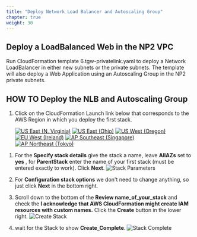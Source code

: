 ```yaml
---
title: "Deploy Network Load Balancer and Autoscaling Group"
chapter: true
weight: 30
---
```


## Deploy a LoadBalanced Web in the NP2 VPC

Run CloudFormation template 6.tgw-privatelink.yaml to deploy a Network LoadBalancer in either new subnets or the private subnets. The template will also deploy a Web Application using an Autoscaling Group in the NP2 private subnets.

## HOW TO Deploy the NLB and Autoscaling Group

1. Click on the CloudFormation Launch link below that corresponds to the AWS Region in which you deploy the first stack.

   [![US East (N. Virginia)](https://samdengler.github.io/cloudformation-launch-stack-button-svg/images/us-east-1.svg)](https://console.aws.amazon.com/cloudformation/home?region=us-east-1#/stacks/create/review?stackName=tgw1-dns&templateURL=https://s3.amazonaws.com/{{<codebucket>}}/6.tgw-privatelink.yaml&param_ParentStack=tgw1)
   [![US East (Ohio)](https://samdengler.github.io/cloudformation-launch-stack-button-svg/images/us-east-2.svg)](https://console.aws.amazon.com/cloudformation/home?region=us-east-2#/stacks/create/review?stackName=tgw1-dns&templateURL=https://s3.amazonaws.com/{{<codebucket>}}/6.tgw-privatelink.yaml&param_ParentStack=tgw1)
   [![US West (Oregon)](https://samdengler.github.io/cloudformation-launch-stack-button-svg/images/us-west-2.svg)](https://console.aws.amazon.com/cloudformation/home?region=us-west-2#/stacks/create/review?stackName=tgw1-dns&templateURL=https://s3.amazonaws.com/{{<codebucket>}}/6.tgw-privatelink.yaml&param_ParentStack=tgw1)
   [![EU West (Ireland)](https://samdengler.github.io/cloudformation-launch-stack-button-svg/images/eu-west-1.svg)](https://console.aws.amazon.com/cloudformation/home?region=eu-west-1#/stacks/create/review?stackName=tgw1-dns&templateURL=https://s3.amazonaws.com/{{<codebucket>}}/6.tgw-privatelink.yaml&param_ParentStack=tgw1)
   [![AP Southeast (Singapore)](https://samdengler.github.io/cloudformation-launch-stack-button-svg/images/ap-southeast-1.svg)](https://console.aws.amazon.com/cloudformation/home?region=ap-southeast-1#/stacks/create/review?stackName=tgw1-dns&templateURL=https://s3.amazonaws.com/{{<codebucket>}}/6.tgw-privatelink.yaml&param_ParentStack=tgw1)
   [![AP Northeast (Tokyo)](https://samdengler.github.io/cloudformation-launch-stack-button-svg/images/ap-northeast-1.svg)](https://console.aws.amazon.com/cloudformation/home?region=ap-northeast-1#/stacks/create/review?stackName=tgw1-dns&templateURL=https://s3.amazonaws.com/{{<codebucket>}}/6.tgw-privatelink.yaml&param_ParentStack=tgw1)

1) For the **Specify stack details** give the stack a name, leave **AllAZs** set to **yes** , for **ParentStack** enter the name of your first stack (must be entered exactly to work). Click **Next**.
   ![Stack Parameters](../images/createStack-PLparameters.png)

1) For **Configuration stack options** we don't need to change anything, so just click **Next** in the bottom right.

1) Scroll down to the bottom of the **Review name_of_your_stack** and check the **I acknowledge that AWS CloudFormation might create IAM resources with custom names.** Click the **Create** button in the lower right.
   ![Create Stack](../images/createStack-VPCiam.png)

1) wait for the Stack to show **Create_Complete**.
   ![Stack Complete](../images/createStack-DNSprogress.png)
